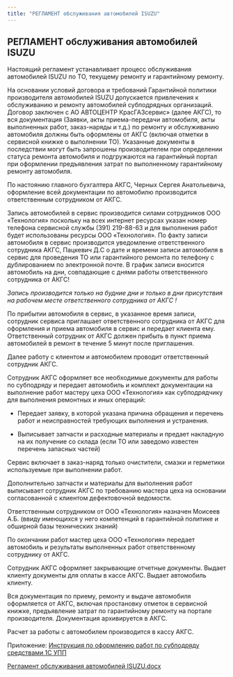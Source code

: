 ```yaml
---
title: "РЕГЛАМЕНТ обслуживания автомобилей ISUZU"
---
```


## РЕГЛАМЕНТ обслуживания автомобилей ISUZU

Настоящий регламент устанавливает процесс обслуживания автомобилей ISUZU по ТО, текущему ремонту и гарантийному ремонту.

На основании условий договора и требований Гарантийной политики производителя автомобилей ISUZU допускается привлечения к обслуживанию и ремонту автомобилей субподрядных организаций. Договор заключен с АО АВТОЦЕНТР КрасГАЗсервис» (далее АКГС), то вся документация (Заявки, акты приема-передачи автомобиля, акты выполненных работ, заказ-наряды и т.д.) по ремонту и обслуживанию автомобиля должны быть оформлены от АКГС (включая отметки в сервисной книжке о выполнении ТО). Указанные документы в последствии могут быть запрошены производителем при определении статуса ремонта автомобиля и подгружаются на гарантийный портал при оформлении предъявления затрат по выполненному гарантийному ремонту автомобиля.

По настоянию главного бухгалтера АКГС, Черных Сергея Анатольевича, оформление всей документации по автомобилю производится ответственным сотрудником от АКГС.

Запись автомобилей в сервис производится силами сотрудников ООО «Технология» поскольку на всех интернет ресурсах указан номер телефона сервисной службы (391) 219-88-63 и для выполнения работ будет использованы ресурсы ООО «Технология». По факту записи автомобиля в сервис производится уведомление ответственного сотрудника АКГС, Пацкевич Д.С о дате и времени записи автомобиля в сервис для проведения ТО или гарантийного ремонта по телефону с дублированием по электронной почте. В график записи вносится автомобиль на дни, совпадающие с днями работы ответственного сотрудника от АКГС!

_Запись производится только на будние дни и только в дни присутствия на рабочем месте ответственного сотрудника от АКГС !_

По прибытии автомобиля в сервис, в указанное время записи, сотрудник сервиса приглашает ответственного сотрудника от АКГС для оформления и приема автомобиля в сервис и передает клиента ему. Ответственный сотрудник от АКГС должен прибыть в пункт приема автомобилей в ремонт в течение 5 минут после приглашения.

Далее работу с клиентом и автомобилем проводит ответственный сотрудник АКГС.

Сотрудник АКГС оформляет все необходимые документы для работы по субподряду и передает автомобиль и комплект документации на выполнение работ мастеру цеха ООО «Технология» как субподрядчику для выполнения ремонтных и иных операций:

-   Передает заявку, в которой указана причина обращения и перечень работ и неисправностей требующих выполнения и устранения.
    
-   Выписывает запчасти и расходные материалы и предает накладную на их получение со склада (если ТО или заведомо известен перечень запасных частей)
    

Сервис включает в заказ-наряд только очистители, смазки и герметики используемые при выполнении работ.

Дополнительно запчасти и материалы для выполнения работ выписывает сотрудник АКГС по требованию мастера цеха на основании согласованной с клиентом дефектовочной ведомости.

Ответственным сотрудником от ООО «Технология» назначен Моисеев А.Б. (ввиду имеющихся у него компетенций в гарантийной политике и обширной базы технических знаний)

По окончании работ мастер цеха ООО «Технология» передает автомобиль и результаты выполненных работ ответственному сотруднику от АКГС.

Сотрудник АКГС оформляет закрывающие отчетные документы. Выдает клиенту документы для оплаты в кассе АКГС. Выдает автомобиль клиенту.

Вся документация по приему, ремонту и выдаче автомобиля оформляется от АКГС, включая простановку отметок в сервисной книжке, предъявление затрат по гарантийному ремонту на портале производителя. Документация архивируется в АКГС.

Расчет за работы с автомобилем производится в кассу АКГС.

Приложение: [Инструкция по оформлению работ по субподряду средствами 1С УПП](notesorg/Инструкция%20по%20оформлению%20работ%20по%20субподряду%20средствами%201С%20УПП.md)

[Регламент обслуживания автомобилей ISUZU.docx](notesorg/_attach/Регламент%20обслуживания%20автомобилей%20ISUZU.docx)

